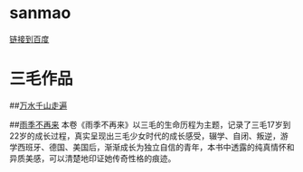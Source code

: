 # sanmao
[链接到百度](https://www.baidu.com "百度")  
# 三毛作品

##[万水千山走遍](https://github.com/andyfishchina/sanmao/blob/master/%E4%B8%87%E6%B0%B4%E5%8D%83%E5%B1%B1%E8%B5%B0%E9%81%8D.txt)

##[雨季不再来](https://github.com/andyfishchina/sanmao/blob/master/%E9%9B%A8%E5%AD%A3%E4%B8%8D%E5%86%8D%E6%9D%A5.txt)
本卷《雨季不再来》以三毛的生命历程为主题，记录了三毛17岁到22岁的成长过程，真实呈现出三毛少女时代的成长感受，辍学、自闭、叛逆，游学西班牙、德国、美国后，渐渐成长为独立自信的青年，本书中透露的纯真情怀和异质美感，可以清楚地印证她传奇性格的痕迹。
